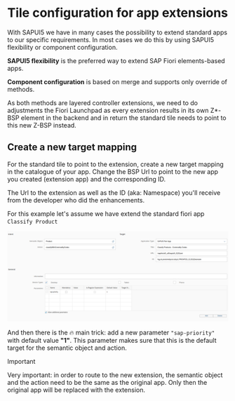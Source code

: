 # Tile configuration for app extensions

With SAPUI5 we have in many cases the possibility to extend standard apps to our specific requirements. In most cases we do this by using SAPUI5 flexibility or component configuration. 

**SAPUI5 flexibility** is the preferred way to extend SAP Fiori elements-based apps.

**Component configuration** is based on merge and supports only override of methods. 

As both methods are layered controller extensions, we need to do adjustments the Fiori Launchpad as every extension results in its own Z*-BSP element in the backend and in return the standard tile needs to point to this new Z-BSP instead.

## Create a new target mapping

For the standard tile to point to the extension, create a new target mapping in the catalogue of your app. Change the BSP Url to point to the new app you created (extension app) and the corresponding ID.

The Url to the extension as well as the ID (aka: Namespace) you'll receive from the developer who did the enhancements.

For this example let's assume we have extend the standard fiori app `Classify Product`

![Target Mapping](image-app-extension01.png)

And then there is the :fire: main trick: add a new parameter `"sap-priority"` with default value **"1"**. This parameter makes sure that this is the default target for the semantic object and action.

> [!IMPORTANT]
Very important: in order to route to the new extension, the semantic object and the action need to be the same as the original app. Only then the original app will be replaced with the extension.